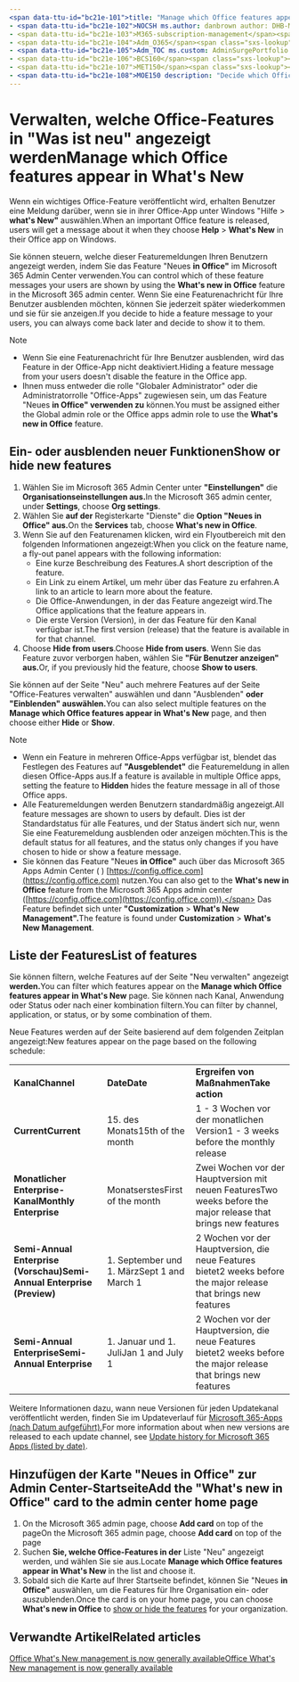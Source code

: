 ```yaml
---
<span data-ttu-id="bc21e-101">title: "Manage which Office features appear in What's New" f1.keywords:</span><span class="sxs-lookup"><span data-stu-id="bc21e-101">title: "Manage which ‎Office‎ features appear in What's New" f1.keywords:</span></span>
- <span data-ttu-id="bc21e-102">NOCSH ms.author: danbrown author: DHB-MSFT manager: scotv audience: Admin ms.topic: article ms.service: o365-administration localization_priority: Normal ms.collection:</span><span class="sxs-lookup"><span data-stu-id="bc21e-102">NOCSH ms.author: danbrown author: DHB-MSFT manager: scotv audience: Admin ms.topic: article ms.service: o365-administration localization_priority: Normal ms.collection:</span></span>
- <span data-ttu-id="bc21e-103">M365-subscription-management</span><span class="sxs-lookup"><span data-stu-id="bc21e-103">M365-subscription-management</span></span>
- <span data-ttu-id="bc21e-104">Adm_O365</span><span class="sxs-lookup"><span data-stu-id="bc21e-104">Adm_O365</span></span>
- <span data-ttu-id="bc21e-105">Adm_TOC ms.custom: AdminSurgePortfolio search.appverid:</span><span class="sxs-lookup"><span data-stu-id="bc21e-105">Adm_TOC ms.custom: AdminSurgePortfolio search.appverid:</span></span>
- <span data-ttu-id="bc21e-106">BCS160</span><span class="sxs-lookup"><span data-stu-id="bc21e-106">BCS160</span></span>
- <span data-ttu-id="bc21e-107">MET150</span><span class="sxs-lookup"><span data-stu-id="bc21e-107">MET150</span></span>
- <span data-ttu-id="bc21e-108">MOE150 description: "Decide which Office features to show or hide when a user chooses Help > What's New in their Office app on Windows by using the "What's new in Office" feature in the Microsoft 365 admin center."</span><span class="sxs-lookup"><span data-stu-id="bc21e-108">MOE150 description: "Decide which Office features to show or hide when a user chooses Help > What's New in their Office app on Windows by using the "What's new in Office" feature in the Microsoft 365 admin center."</span></span>
---
```


# <a name="manage-which-office-features-appear-in-whats-new"></a><span data-ttu-id="bc21e-109">Verwalten, welche Office-Features in "Was ist neu" angezeigt werden</span><span class="sxs-lookup"><span data-stu-id="bc21e-109">Manage which Office‎ features appear in What's New</span></span>

<span data-ttu-id="bc21e-110">Wenn ein wichtiges Office-Feature veröffentlicht wird, erhalten Benutzer eine Meldung darüber, wenn sie in ihrer Office-App unter Windows "Hilfe  >  **what's New"** auswählen.</span><span class="sxs-lookup"><span data-stu-id="bc21e-110">When an important ‎Office‎ feature is released, users will get a message about it when they choose **Help** > **What's New** in their ‎‎Office‎‎ app on ‎Windows‎.</span></span>

<span data-ttu-id="bc21e-111">Sie können steuern, welche dieser Featuremeldungen Ihren Benutzern angezeigt werden, indem Sie das Feature "Neues **in Office"** im Microsoft 365 Admin Center verwenden.</span><span class="sxs-lookup"><span data-stu-id="bc21e-111">You can control which of these feature messages your users are shown by using the **What's new in Office** feature in the Microsoft 365 admin center.</span></span> <span data-ttu-id="bc21e-112">Wenn Sie eine Featurenachricht für Ihre Benutzer ausblenden möchten, können Sie jederzeit später wiederkommen und sie für sie anzeigen.</span><span class="sxs-lookup"><span data-stu-id="bc21e-112">If you decide to hide a feature message to your users, you can always come back later and decide to show it to them.</span></span>

> [!NOTE]
> - <span data-ttu-id="bc21e-113">Wenn Sie eine Featurenachricht für Ihre Benutzer ausblenden, wird das Feature in der Office-App nicht deaktiviert.</span><span class="sxs-lookup"><span data-stu-id="bc21e-113">Hiding a feature message from your users doesn't disable the feature in the Office app.</span></span>
> - <span data-ttu-id="bc21e-114">Ihnen muss entweder die rolle "Globaler Administrator" oder die Administratorrolle "Office-Apps" zugewiesen sein, um das Feature "Neues **in Office" verwenden zu** können.</span><span class="sxs-lookup"><span data-stu-id="bc21e-114">You must be assigned either the Global admin role or the Office apps admin role to use the **What's new in Office** feature.</span></span>

## <a name="show-or-hide-new-features"></a><span data-ttu-id="bc21e-115">Ein- oder ausblenden neuer Funktionen</span><span class="sxs-lookup"><span data-stu-id="bc21e-115">Show or hide new features</span></span> 

1. <span data-ttu-id="bc21e-116">Wählen Sie im Microsoft 365 Admin Center unter **"Einstellungen"** die **Organisationseinstellungen aus.**</span><span class="sxs-lookup"><span data-stu-id="bc21e-116">In the Microsoft 365 admin center, under **Settings**, choose **Org settings**.</span></span>
2. <span data-ttu-id="bc21e-117">Wählen Sie **auf der** Registerkarte "Dienste" die **Option "Neues in Office" aus.**</span><span class="sxs-lookup"><span data-stu-id="bc21e-117">On the **Services** tab, choose **What's new in Office**.</span></span>
3. <span data-ttu-id="bc21e-118">Wenn Sie auf den Featurenamen klicken, wird ein Flyoutbereich mit den folgenden Informationen angezeigt:</span><span class="sxs-lookup"><span data-stu-id="bc21e-118">When you click on the feature name, a fly-out panel appears with the following information:</span></span>
     - <span data-ttu-id="bc21e-119">Eine kurze Beschreibung des Features.</span><span class="sxs-lookup"><span data-stu-id="bc21e-119">A short description of the feature.</span></span>
     - <span data-ttu-id="bc21e-120">Ein Link zu einem Artikel, um mehr über das Feature zu erfahren.</span><span class="sxs-lookup"><span data-stu-id="bc21e-120">A link to an article to learn more about the feature.</span></span>
     - <span data-ttu-id="bc21e-121">Die Office-Anwendungen, in der das Feature angezeigt wird.</span><span class="sxs-lookup"><span data-stu-id="bc21e-121">The Office applications that the feature appears in.</span></span>
     - <span data-ttu-id="bc21e-122">Die erste Version (Version), in der das Feature für den Kanal verfügbar ist.</span><span class="sxs-lookup"><span data-stu-id="bc21e-122">The first version (release) that the feature is available in for that channel.</span></span>
4. <span data-ttu-id="bc21e-123">Choose **Hide from users**.</span><span class="sxs-lookup"><span data-stu-id="bc21e-123">Choose **Hide from users**.</span></span> <span data-ttu-id="bc21e-124">Wenn Sie das Feature zuvor verborgen haben, wählen Sie **"Für Benutzer anzeigen" aus.**</span><span class="sxs-lookup"><span data-stu-id="bc21e-124">Or, if you previously hid the feature, choose **Show to users**.</span></span>

<span data-ttu-id="bc21e-125">Sie können auf der  Seite "Neu" auch mehrere Features auf der Seite "Office-Features verwalten" auswählen und dann "Ausblenden" **oder** **"Einblenden" auswählen.**</span><span class="sxs-lookup"><span data-stu-id="bc21e-125">You can also select multiple features on the **Manage which ‎Office‎ features appear in What's New** page, and then choose either **Hide** or **Show**.</span></span>

> [!NOTE]
> - <span data-ttu-id="bc21e-126">Wenn ein Feature in mehreren Office-Apps verfügbar ist, blendet das Festlegen des Features auf **"Ausgeblendet"** die Featuremeldung in allen diesen Office-Apps aus.</span><span class="sxs-lookup"><span data-stu-id="bc21e-126">If a feature is available in multiple Office apps, setting the feature to **Hidden** hides the feature message in all of those Office apps.</span></span>
> - <span data-ttu-id="bc21e-127">Alle Featuremeldungen werden Benutzern standardmäßig angezeigt.</span><span class="sxs-lookup"><span data-stu-id="bc21e-127">All feature messages are shown to users by default.</span></span> <span data-ttu-id="bc21e-128">Dies ist der Standardstatus für alle Features, und der Status ändert sich nur, wenn Sie eine Featuremeldung ausblenden oder anzeigen möchten.</span><span class="sxs-lookup"><span data-stu-id="bc21e-128">This is the default status for all features, and the status only changes if you have chosen to hide or show a feature message.</span></span>
> - <span data-ttu-id="bc21e-129">Sie können das Feature "Neues **in Office"** auch über das Microsoft 365 Apps Admin Center ( ) [https://config.office.com](https://config.office.com) nutzen.</span><span class="sxs-lookup"><span data-stu-id="bc21e-129">You can also get to the **What's new in Office** feature from the Microsoft 365 Apps admin center ([https://config.office.com](https://config.office.com)).</span></span> <span data-ttu-id="bc21e-130">Das Feature befindet sich unter **"Customization**  >  **What's New Management".**</span><span class="sxs-lookup"><span data-stu-id="bc21e-130">The feature is found under **Customization** > **What's New Management**.</span></span>

## <a name="list-of-features"></a><span data-ttu-id="bc21e-131">Liste der Features</span><span class="sxs-lookup"><span data-stu-id="bc21e-131">List of features</span></span>

<span data-ttu-id="bc21e-132">Sie können filtern, welche Features auf der Seite "Neu verwalten" angezeigt **werden.**</span><span class="sxs-lookup"><span data-stu-id="bc21e-132">You can filter which features appear on the **Manage which ‎Office‎ features appear in What's New** page.</span></span> <span data-ttu-id="bc21e-133">Sie können nach Kanal, Anwendung oder Status oder nach einer kombination filtern.</span><span class="sxs-lookup"><span data-stu-id="bc21e-133">You can filter by channel, application, or status, or by some combination of them.</span></span>

<span data-ttu-id="bc21e-134">Neue Features werden auf der Seite basierend auf dem folgenden Zeitplan angezeigt:</span><span class="sxs-lookup"><span data-stu-id="bc21e-134">New features appear on the page based on the following schedule:</span></span>

||||
|:-----|:-----|:-----|
|<span data-ttu-id="bc21e-135">**Kanal**</span><span class="sxs-lookup"><span data-stu-id="bc21e-135">**Channel**</span></span> <br/> |<span data-ttu-id="bc21e-136">**Date**</span><span class="sxs-lookup"><span data-stu-id="bc21e-136">**Date**</span></span> <br/> |<span data-ttu-id="bc21e-137">**Ergreifen von Maßnahmen**</span><span class="sxs-lookup"><span data-stu-id="bc21e-137">**Take action**</span></span> <br/> |
|<span data-ttu-id="bc21e-138">**Current**</span><span class="sxs-lookup"><span data-stu-id="bc21e-138">**Current**</span></span> <br/> |<span data-ttu-id="bc21e-139">15. des Monats</span><span class="sxs-lookup"><span data-stu-id="bc21e-139">15th of the month</span></span>  <br/> |<span data-ttu-id="bc21e-140">1 - 3 Wochen vor der monatlichen Version</span><span class="sxs-lookup"><span data-stu-id="bc21e-140">1 - 3 weeks before the monthly release</span></span> <br/> |
|<span data-ttu-id="bc21e-141">**Monatlicher Enterprise-Kanal**</span><span class="sxs-lookup"><span data-stu-id="bc21e-141">**Monthly Enterprise**</span></span> <br/> |<span data-ttu-id="bc21e-142">Monatserstes</span><span class="sxs-lookup"><span data-stu-id="bc21e-142">First of the month</span></span>  <br/> |<span data-ttu-id="bc21e-143">Zwei Wochen vor der Hauptversion mit neuen Features</span><span class="sxs-lookup"><span data-stu-id="bc21e-143">Two weeks before the major release that brings new features</span></span> |
|<span data-ttu-id="bc21e-144">**Semi-Annual Enterprise (Vorschau)**</span><span class="sxs-lookup"><span data-stu-id="bc21e-144">**Semi-Annual Enterprise (Preview)**</span></span> <br/> |<span data-ttu-id="bc21e-145">1. September und 1. März</span><span class="sxs-lookup"><span data-stu-id="bc21e-145">Sept 1 and March 1</span></span> <br/> | <span data-ttu-id="bc21e-146">2 Wochen vor der Hauptversion, die neue Features bietet</span><span class="sxs-lookup"><span data-stu-id="bc21e-146">2 weeks before the major release that brings new features</span></span>|
|<span data-ttu-id="bc21e-147">**Semi-Annual Enterprise**</span><span class="sxs-lookup"><span data-stu-id="bc21e-147">**Semi-Annual Enterprise**</span></span> <br/> |<span data-ttu-id="bc21e-148">1. Januar und 1. Juli</span><span class="sxs-lookup"><span data-stu-id="bc21e-148">Jan 1 and July 1</span></span> <br/> | <span data-ttu-id="bc21e-149">2 Wochen vor der Hauptversion, die neue Features bietet</span><span class="sxs-lookup"><span data-stu-id="bc21e-149">2 weeks before the major release that brings new features</span></span><br/> |

<span data-ttu-id="bc21e-150">Weitere Informationen dazu, wann neue Versionen für jeden Updatekanal veröffentlicht werden, finden Sie im Updateverlauf für [Microsoft 365-Apps (nach Datum aufgeführt).](https://docs.microsoft.com/officeupdates/update-history-microsoft365-apps-by-date)</span><span class="sxs-lookup"><span data-stu-id="bc21e-150">For more information about when new versions are released to each update channel, see [Update history for Microsoft 365 Apps (listed by date)](https://docs.microsoft.com/officeupdates/update-history-microsoft365-apps-by-date).</span></span>

## <a name="add-the-whats-new-in-office-card-to-the-admin-center-home-page"></a><span data-ttu-id="bc21e-151">Hinzufügen der Karte "Neues in Office" zur Admin Center-Startseite</span><span class="sxs-lookup"><span data-stu-id="bc21e-151">Add the "What's new in Office" card to the admin center home page</span></span>

1. <span data-ttu-id="bc21e-152">On the Microsoft 365 admin page, choose **Add card** on top of the page</span><span class="sxs-lookup"><span data-stu-id="bc21e-152">On the Microsoft 365 admin page, choose **Add card** on top of the page</span></span>
2. <span data-ttu-id="bc21e-153">Suchen **Sie, welche Office-Features in der** Liste "Neu" angezeigt werden, und wählen Sie sie aus.</span><span class="sxs-lookup"><span data-stu-id="bc21e-153">Locate **Manage which Office features appear in What's New** in the list and choose it.</span></span>
3. <span data-ttu-id="bc21e-154">Sobald sich die Karte auf Ihrer Startseite befindet, können [](#show-or-hide-new-features) Sie "Neues **in Office"** auswählen, um die Features für Ihre Organisation ein- oder auszublenden.</span><span class="sxs-lookup"><span data-stu-id="bc21e-154">Once the card is on your home page, you can choose **What's new in Office** to [show or hide the features](#show-or-hide-new-features) for your organization.</span></span>


## <a name="related-articles"></a><span data-ttu-id="bc21e-155">Verwandte Artikel</span><span class="sxs-lookup"><span data-stu-id="bc21e-155">Related articles</span></span>

[<span data-ttu-id="bc21e-156">Office What's New management is now generally available</span><span class="sxs-lookup"><span data-stu-id="bc21e-156">Office What's New management is now generally available</span></span>](https://techcommunity.microsoft.com/t5/microsoft-365-blog/office-what-s-new-management-is-now-generally-available/ba-p/1179954)
